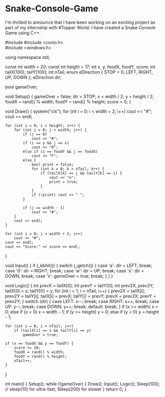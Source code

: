 # Snake-Console-Game
I'm thrilled to announce that I have been working on an exciting project as part of my internship with #Topper World. I have created a Snake Console Game using C++.



#include <iostream>
#include <conio.h>   
#include <windows.h>   

using namespace std;

 
const int width = 20;
const int height = 17;
int x, y, foodX, foodY, score;
int tailX[100], tailY[100];
int nTail;
enum eDirection { STOP = 0, LEFT, RIGHT, UP, DOWN };
eDirection dir;

bool gameOver;

void Setup() {
    gameOver = false;
    dir = STOP;
    x = width / 2;
    y = height / 2;
    foodX = rand() % width;
    foodY = rand() % height;
    score = 0;
}

void Draw() {
    system("cls");
    for (int i = 0; i < width + 2; i++)
        cout << "#";
    cout << endl;

    for (int i = 0; i < height; i++) {
        for (int j = 0; j < width; j++) {
            if (j == 0)
                cout << "#";
            if (i == y && j == x)
                cout << "O";
            else if (i == foodY && j == foodX)
                cout << "F";
            else {
                bool print = false;
                for (int k = 0; k < nTail; k++) {
                    if (tailX[k] == j && tailY[k] == i) {
                        cout << "o";
                        print = true;
                    }
                }
                if (!print) cout << " ";
            }

            if (j == width - 1)
                cout << "#";
        }
        cout << endl;
    }

    for (int i = 0; i < width + 2; i++)
        cout << "#";
    cout << endl;
    cout << "Score:" << score << endl;
}

void Input() {
    if (_kbhit()) {
        switch (_getch()) {
        case 'a':
            dir = LEFT;
            break;
        case 'd':
            dir = RIGHT;
            break;
        case 'w':
            dir = UP;
            break;
        case 's':
            dir = DOWN;
            break;
        case 'x':
            gameOver = true;
            break;
        }
    }
}

void Logic() {
    int prevX = tailX[0];
    int prevY = tailY[0];
    int prev2X, prev2Y;
    tailX[0] = x;
    tailY[0] = y;
    for (int i = 1; i < nTail; i++) {
        prev2X = tailX[i];
        prev2Y = tailY[i];
        tailX[i] = prevX;
        tailY[i] = prevY;
        prevX = prev2X;
        prevY = prev2Y;
    }
    switch (dir) {
    case LEFT:
        x--;
        break;
    case RIGHT:
        x++;
        break;
    case UP:
        y--;
        break;
    case DOWN:
        y++;
        break;
    default:
        break;
    }
    if (x >= width) x = 0; else if (x < 0) x = width - 1;
    if (y >= height) y = 0; else if (y < 0) y = height - 1;

    for (int i = 0; i < nTail; i++)
        if (tailX[i] == x && tailY[i] == y)
            gameOver = true;

    if (x == foodX && y == foodY) {
        score += 10;
        foodX = rand() % width;
        foodY = rand() % height;
        nTail++;
    }
}

int main() {
    Setup();
    while (!gameOver) {
        Draw();
        Input();
        Logic();
        Sleep(100);  // sleep(10) for ultra-fast, Sleep(200) for slower
    }
    return 0;
}

